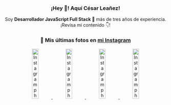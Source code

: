 <div align="center">

<h3>¡Hey 👋! Aquí César Leañez!</h3>

<p>Soy <strong>Desarrollador JavaScript Full Stack 🚀</strong> más de tres años de experiencia.<br />¡Revisa mi contenido 👇!</p>

### 📸 Mis últimas fotos en [mi Instagram](https://instagram.com/cesarsoftware.dev)


<a href='https://instagram.com/p/DIt9Oknp-PZ' target='_blank'>
  <img width='20%' src='https://instagram.fcmn2-1.fna.fbcdn.net/v/t51.2885-15/491444712_17914409433097059_55076089485466172_n.jpg?stp=dst-jpg_e35_tt6&efg=eyJ2ZW5jb2RlX3RhZyI6IkZFRUQuaW1hZ2VfdXJsZ2VuLjU1MngzNDEuc2RyLmY3NTc2MS5kZWZhdWx0X2ltYWdlIn0&_nc_ht=instagram.fcmn2-1.fna.fbcdn.net&_nc_cat=103&_nc_oc=Q6cZ2QHw3xsqdCTjIELtXNEVFWzNDI2Y1vAgjYeE4qjQ3XPIL2W4E71-lt6OFWDZDQGytx8&_nc_ohc=HPKytzZMqw0Q7kNvwGVGFj8&_nc_gid=OJMQouu2U9qmdN_GaKDMsA&edm=ACWDqb8BAAAA&ccb=7-5&ig_cache_key=MzYxNTgxNTM1ODA3ODI0Nzg5Nw%3D%3D.3-ccb7-5&oh=00_AfF3vJZmoZUI4saBwvHny7M27eoDaemkrwADqaSXpf6y7A&oe=681C80EB&_nc_sid=ee9879' alt='Instagram photo' />
</a>
<a href='https://instagram.com/p/DICt8_ruj1K' target='_blank'>
  <img width='20%' src='https://instagram.fcmn2-1.fna.fbcdn.net/v/t51.2885-15/487811720_2261442050918393_7784971145546330846_n.jpg?stp=dst-jpg_e15_tt6&efg=eyJ2ZW5jb2RlX3RhZyI6IkNMSVBTLmltYWdlX3VybGdlbi42NDB4MTE1Ni5zZHIuZjcxODc4LmRlZmF1bHRfY292ZXJfZnJhbWUifQ&_nc_ht=instagram.fcmn2-1.fna.fbcdn.net&_nc_cat=105&_nc_oc=Q6cZ2QHw3xsqdCTjIELtXNEVFWzNDI2Y1vAgjYeE4qjQ3XPIL2W4E71-lt6OFWDZDQGytx8&_nc_ohc=PR0e154kmV0Q7kNvwEUkiKr&_nc_gid=OJMQouu2U9qmdN_GaKDMsA&edm=ACWDqb8BAAAA&ccb=7-5&ig_cache_key=MzYwMzY0NDc1NTQ5MDc4MjUzOA%3D%3D.3-ccb7-5&oh=00_AfEuJBIyrL-sX_4o8m7fSoWrHkNGY9W5VUODbQi1iMlu4A&oe=681C73E1&_nc_sid=ee9879' alt='Instagram photo' />
</a>
<a href='https://instagram.com/p/DIAOH7MuTdG' target='_blank'>
  <img width='20%' src='https://instagram.fcmn3-2.fna.fbcdn.net/v/t51.2885-15/487701094_964176539225257_203758693226461245_n.jpg?stp=dst-jpg_e15_tt6&efg=eyJ2ZW5jb2RlX3RhZyI6IkNMSVBTLmltYWdlX3VybGdlbi42NDB4MTE1Ni5zZHIuZjcxODc4LmRlZmF1bHRfY292ZXJfZnJhbWUifQ&_nc_ht=instagram.fcmn3-2.fna.fbcdn.net&_nc_cat=101&_nc_oc=Q6cZ2QHw3xsqdCTjIELtXNEVFWzNDI2Y1vAgjYeE4qjQ3XPIL2W4E71-lt6OFWDZDQGytx8&_nc_ohc=xdZBaFKG_yUQ7kNvwF6yNyb&_nc_gid=OJMQouu2U9qmdN_GaKDMsA&edm=ACWDqb8BAAAA&ccb=7-5&ig_cache_key=MzYwMjk0MTgxOTE0ODEyMTkyNg%3D%3D.3-ccb7-5&oh=00_AfFfaj_VyVWoGDkgp6IfsQ2gbP3bJEmoXWpSBH9cbnjjPA&oe=681C8598&_nc_sid=ee9879' alt='Instagram photo' />
</a>
<a href='https://instagram.com/p/DHtKENeumyc' target='_blank'>
  <img width='20%' src='https://instagram.fcmn2-2.fna.fbcdn.net/v/t51.2885-15/486620439_1373071664043671_6215675251976925620_n.jpg?stp=dst-jpg_e15_tt6&efg=eyJ2ZW5jb2RlX3RhZyI6IkNMSVBTLmltYWdlX3VybGdlbi42NDB4MTE0Ni5zZHIuZjcxODc4LmRlZmF1bHRfY292ZXJfZnJhbWUifQ&_nc_ht=instagram.fcmn2-2.fna.fbcdn.net&_nc_cat=111&_nc_oc=Q6cZ2QHw3xsqdCTjIELtXNEVFWzNDI2Y1vAgjYeE4qjQ3XPIL2W4E71-lt6OFWDZDQGytx8&_nc_ohc=AtXYys_cYRMQ7kNvwFqNR72&_nc_gid=OJMQouu2U9qmdN_GaKDMsA&edm=ACWDqb8BAAAA&ccb=7-5&ig_cache_key=MzU5NzU3NTk0NzE1NjA5MDAxMg%3D%3D.3-ccb7-5&oh=00_AfFVZm8gP-c1mSL1Wj7AiYjxw6l5j4SLmFWHT-s8CTEw4w&oe=681C9B24&_nc_sid=ee9879' alt='Instagram photo' />
</a>

</div>
